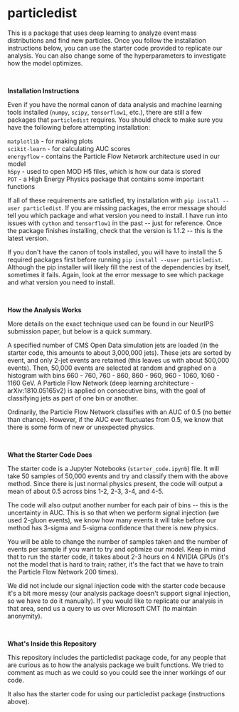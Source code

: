# particledist

This is a package that uses deep learning to analyze event mass distributions and find new particles. Once you follow the installation instructions below, you can use the starter code provided to replicate our analysis. You can also change some of the hyperparameters to investigate how the model optimizes.

<br/>

**Installation Instructions**

Even if you have the normal canon of data analysis and machine learning tools installed (`numpy`, `scipy`, `tensorflow1`, etc.), there are still a few packages that `particledist` requires. You should check to make sure you have the following before attempting installation:

`matplotlib` - for making plots <br/>
`scikit-learn` - for calculating AUC scores <br/>
`energyflow` - contains the Particle Flow Network architecture used in our model <br/>
`h5py` - used to open MOD H5 files, which is how our data is stored <br/>
`POT` - a High Energy Physics package that contains some important functions <br/>

If all of these requirements are satisfied, try installation with `pip install --user particledist`. If you are missing packages, the error message should tell you which package and what version you need to install. I have run into issues with `cython` and `tensorflow1` in the past -- just for reference. Once the package finishes installing, check that the version is 1.1.2 -- this is the latest version.

If you don't have the canon of tools installed, you will have to install the 5 required packages first before running `pip install --user particledist`. Although the pip installer will likely fill the rest of the dependencies by itself, sometimes it fails. Again, look at the error message to see which package and what version you need to install.

<br/>

**How the Analysis Works**

More details on the exact technique used can be found in our NeurIPS submission paper, but below is a quick summary.

A specified number of CMS Open Data simulation jets are loaded (in the starter code, this amounts to about 3,000,000 jets). These jets are sorted by event, and only 2-jet events are retained (this leaves us with about 500,000 events). Then, 50,000 events are selected at random and graphed on a histogram with bins 660 - 760, 760 - 860, 860 - 960, 960 - 1060, 1060 - 1160 GeV. A Particle Flow Network (deep learning architecture - arXiv:1810.05165v2) is applied on consecutive bins, with the goal of classifying jets as part of one bin or another.

Ordinarily, the Particle Flow Network classifies with an AUC of 0.5 (no better than chance). However, if the AUC ever fluctuates from 0.5, we know that there is some form of new or unexpected physics.

<br/>

**What the Starter Code Does**

The starter code is a Jupyter Notebooks (`starter_code.ipynb`) file. It will take 50 samples of 50,000 events and try and classify them with the above method. Since there is just normal physics present, the code will output a mean of about 0.5 across bins 1-2, 2-3, 3-4, and 4-5. 

The code will also output another number for each pair of bins -- this is the uncertainty in AUC. This is so that when we perform signal injection (we used 2-gluon events), we know how many events it will take before our method has 3-sigma and 5-sigma confidence that there is new physics.

You will be able to change the number of samples taken and the number of events per sample if you want to try and optimize our model. Keep in mind that to run the starter code, it takes about 2-3 hours on 4 NVIDIA GPUs (it's not the model that is hard to train; rather, it's the fact that we have to train the Particle Flow Network 200 times).

We did not include our signal injection code with the starter code because it's a bit more messy (our analysis package doesn't support signal injection, so we have to do it manually). If you would like to replicate our analysis in that area, send us a query to us over Microsoft CMT (to maintain anonymity).

<br/>

**What's Inside this Repository**

This repository includes the particledist package code, for any people that are curious as to how the analysis package we built functions. We tried to comment as much as we could so you could see the inner workings of our code.

It also has the starter code for using our particledist package (instructions above).




